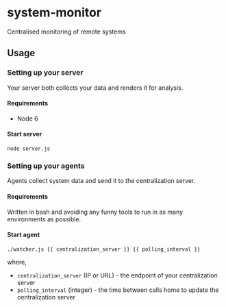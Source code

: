 # system-monitor
Centralised monitoring of remote systems

## Usage
### Setting up your server
Your server both collects your data and renders it for analysis.

#### Requirements
 * Node 6

#### Start server
```
node server.js
```

### Setting up your agents
Agents collect system data and send it to the centralization server.

#### Requirements
Written in bash and avoiding any funny tools to run in as many environments as possible.

#### Start agent
```
./watcher.js {{ centralization_server }} {{ polling_interval }}
```

where,
 * `centralization_server` (IP or URL) - the endpoint of your centralization server
 * `polling_interval` (integer) - the time between calls home to update the centralization server
